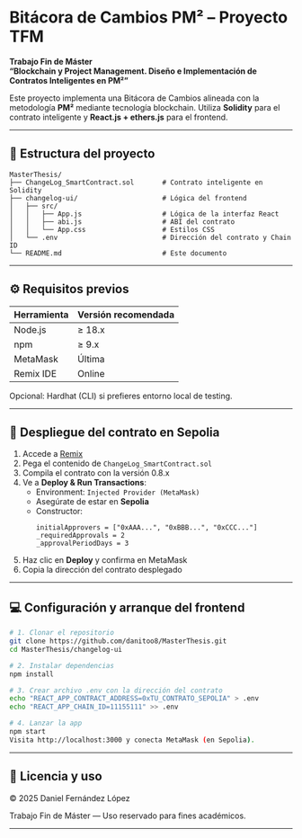 # Bitácora de Cambios PM² – Proyecto TFM  
**Trabajo Fin de Máster**  
**“Blockchain y Project Management. Diseño e Implementación de Contratos Inteligentes en PM²”**  

Este proyecto implementa una Bitácora de Cambios alineada con la metodología **PM²** mediante tecnología blockchain. Utiliza **Solidity** para el contrato inteligente y **React.js + ethers.js** para el frontend.

---

## 📁 Estructura del proyecto
```text
MasterThesis/
├── ChangeLog_SmartContract.sol       # Contrato inteligente en Solidity
├── changelog-ui/                     # Lógica del frontend
│   ├── src/
│   │   ├── App.js                    # Lógica de la interfaz React
│   │   ├── abi.js                    # ABI del contrato
│   │   └── App.css                   # Estilos CSS
│   └── .env                          # Dirección del contrato y Chain ID
└── README.md                         # Este documento
```
---

## ⚙️ Requisitos previos

| Herramienta       | Versión recomendada |
|-------------------|---------------------|
| Node.js           | ≥ 18.x              |
| npm               | ≥ 9.x               |
| MetaMask          | Última              |
| Remix IDE         | Online              |

Opcional: Hardhat (CLI) si prefieres entorno local de testing.

---

## 🚀 Despliegue del contrato en Sepolia

1. Accede a [Remix](https://remix.ethereum.org)
2. Pega el contenido de `ChangeLog_SmartContract.sol`
3. Compila el contrato con la versión 0.8.x
4. Ve a **Deploy & Run Transactions**:
   - Environment: `Injected Provider (MetaMask)`
   - Asegúrate de estar en **Sepolia**
   - Constructor:
     ```solidity
     initialApprovers = ["0xAAA...", "0xBBB...", "0xCCC..."]
     _requiredApprovals = 2
     _approvalPeriodDays = 3
     ```
5. Haz clic en **Deploy** y confirma en MetaMask
6. Copia la dirección del contrato desplegado

---

## 💻 Configuración y arranque del frontend

```bash
# 1. Clonar el repositorio
git clone https://github.com/danitoo8/MasterThesis.git
cd MasterThesis/changelog-ui

# 2. Instalar dependencias
npm install

# 3. Crear archivo .env con la dirección del contrato
echo "REACT_APP_CONTRACT_ADDRESS=0xTU_CONTRATO_SEPOLIA" > .env
echo "REACT_APP_CHAIN_ID=11155111" >> .env

# 4. Lanzar la app
npm start
Visita http://localhost:3000 y conecta MetaMask (en Sepolia).
```
---

## 📄 Licencia y uso
© 2025 Daniel Fernández López

Trabajo Fin de Máster — Uso reservado para fines académicos.

---

